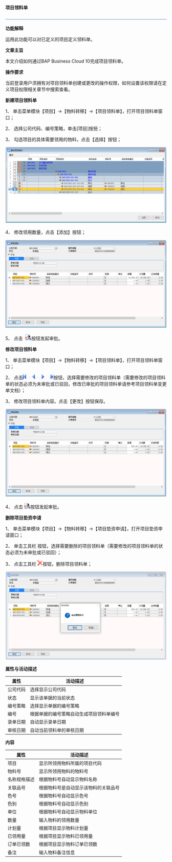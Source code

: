 **项目领料单**

![](工具栏图片/标题.png)

**功能解释**

运用此功能可以对已定义的项目定义领料单。

**文章主旨**

本文介绍如何通过BAP Business Cloud 10完成项目领料单。

**操作要求**

当前登录用户须拥有对项目领料单创建或更改的操作权限，如何设置该权限请在定义项目权限相关章节中搜索查看。

**新建项目领料单**

1、 单击菜单模块【项目】->【物料转移】->【项目领料单】，打开项目领料单窗口；

2、 选择公司代码、编号策略，单击[项目]按扭；

3、 勾选项目的具体需要领用的物料，点击【选择】按钮；

![](图片/项目领料单1.png)

4、 修改领用数量，点击【添加】按钮；

![](图片/项目领料单2.png)

5、 点击 ![](工具栏图片/审批.png)按钮发起审批。

**修改项目领料单**

1、 单击菜单模块【项目】->【物料转移】->【项目领料单】，打开项目领料单窗口；

2、 点击![](工具栏图片/浏览单据.png)按钮，选择需要修改的项目领料单（需要修改的项目领料单的状态必须为未审批或已驳回，修改已审批的项目领料单请参考项目领料单变更单文档）；

3、 修改项目领料单内容。点击【更改】按钮保存。

![](图片/项目领料单3.png)

4、 点击![](工具栏图片/审批.png)按钮发起审批。

**删除项目垫资申请**

1、 单击菜单模块【项目】->【物料转移】->【项目垫资申请】，打开项目垫资申请窗口；

2、 单击工具栏  按钮，选择需要删除的项目领料单（需要修改的项目领料单的状态必须为未审批或已驳回）；

3、 点击工具栏![](工具栏图片/删除.png)按钮，删除项目领料单；

![](图片/项目领料单4.png)

**属性与活动描述**

| **属性** | **活动描述**                             |
| -------- | ---------------------------------------- |
| 公司代码 | 选择显示公司代码                         |
| 状态     | 显示该单据的当前状态                     |
| 编号策略 | 选择显示单据的编号策略                   |
| 编号     | 根据单据的编号策略自动生成项目领料单编号 |
| 录单日期 | 自动显示录单日期                         |
| 审核日期 | 自动当前领料单的审核日期                 |

**内容**

| **属性**     | **活动描述**                         |
| ------------ | ------------------------------------ |
| 项目         | 显示所领用物料所属的项目代码         |
| 物料号       | 显示所领用物料的物料号               |
| 名称规格描述 | 根据物料号自动显示物料名称           |
| 关联品号     | 根据物料号是自动显示该物料的关联品号 |
| 色号         | 根据物料号自动显示色号               |
| 色别         | 根据物料号自动显示色别               |
| 单位         | 根据物料号自动显示物料单位           |
| 数量         | 输入物料的领用数量                   |
| 计划量       | 根据项目显示物料计划量               |
| 已领用量     | 根据项目显示物料已领用量             |
| 订单已领数   | 根据项目显示物料订单已领数           |
| 备注         | 输入物料备注信息                     |

 
